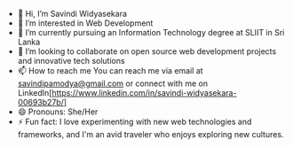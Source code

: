 - 👋 Hi, I’m Savindi Widyasekara
- 👀 I’m interested in Web Development
- 🌱 I’m currently pursuing an Information Technology degree at SLIIT in Sri Lanka
- 💞️ I’m looking to collaborate on open source web development projects and innovative tech solutions
- 📫 How to reach me You can reach me via email at savindipamodya@gmail.com or connect with me on LinkedIn[https://www.linkedin.com/in/savindi-widyasekara-00693b27b/]
- 😄 Pronouns: She/Her
- ⚡ Fun fact: I love experimenting with new web technologies and frameworks, and I'm an avid traveler who enjoys exploring new cultures.

<!---
savi200212/savi200212 is a ✨ special ✨ repository because its `README.md` (this file) appears on your GitHub profile.
You can click the Preview link to take a look at your changes.
--->
